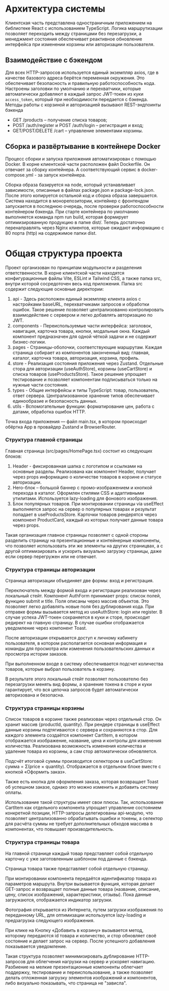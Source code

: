 # Архитектура системы
Клиентская часть представлена одностраничным приложением на библиотеке React с использованием TypeScript.
Логика маршрутизации позволяет переходить между страницами без перезагрузки, а менеджмент состояния обеспечивает реактивное обновление интерфейса при изменении корзины или авторизации пользователя.
## Взаимодействие с бэкендом  
Для всех HTTP-запросов используется единый экземпляр axios, где в качестве базового адреса берётся переменная окружения. Это обеспечивает безопасность и правильную работоспособность кода.
Настроены заголовки по умолчанию и перехватчики, которые автоматически добавляют в каждый запрос JWT-токен из куки `access_token`, который при необходимости передается с бэкенда.
Методы работы с корзиной и авторизацией вызывают REST-эндпоинты бэкенда

- GET /products – получение списка товаров;
- POST /auth/register и POST /auth/login – регистрация и вход;
- GET/POST/DELETE /cart – управление элементами корзины.

## Сборка и развёртывание в контейнере Docker  
Процесс сборки и запуска приложения автоматизирован с помощью Docker. В корне клиентской части расположен файл Dockerfile. Он отвечает за сборку контейнера. А соответствующий сервис в docker-compose.yml - за запуск контейнера. 

Сборка образа базируется на node, который устанавливает зависимости, описанные в файлах package.json и package-lock.json. После этого копируется остальной код и сборка образа завершается.
Система находится в монорепозитории, контейнер с фронтендом запускается в последнюю очередь, после проверки работоспособности контейнером бэкенда. При старте контейнера по умолчанию выполняется команда npm run build, которая формирует оптимизированную продукцию в папке dist/. Теперь достаточно перенаправлять через Nginx клиентов, которые ожидают информацию с 80 порта (http) на содержимое папки dist. 

# Общая структура проекта  
Проект организован по принципам модульности и разделения ответственности. В корне клиентской части находятся конфигурационные файлы Vite, ESLint и Tailwind CSS, а также папка src, внутри которой сосредоточен весь код приложения.
Папка src содержит следующие основные директории:
1)	api - Здесь расположен единый экземпляр клиента axios с настройками baseURL, перехватчиками запросов и обработки ошибок. Такое решение позволяет централизованно контролировать взаимодействие с сервером и легко добавлять авторизацию по JWT.
2)	components - Переиспользуемые части интерфейса: заголовок, навигация, карточка товара, кнопки, модальные окна. Каждый компонент предназначен для одной чёткой задачи и не содержит бизнес-логики.
3)	pages - Страницы-оболочки, соответствующие маршрутам. Каждая страница собирает из компонентов законченный вид: главная, каталог, карточка товара, авторизация, корзина, профиль.
4)	store - Реализация состояния приложения через Zustand. Отдельные стора для авторизации (useAuthStore), корзины (useCartStore) и списка товаров (useProductsStore). Такое решение упрощает тестирование и позволяет компонентам подписываться только на нужные части состояния.
5)	types - Общие интерфейсы и типы TypeScript: товар, пользователь, ответ сервера. Централизованное хранение типов обеспечивает единообразие и безопасность данных.
6)	utils - Вспомогательные функции: форматирование цен, работа с датами, обработка ошибок HTTP.
 

Точка входа приложения — файл main.tsx, в котором происходит обёртка App в провайдер Zustand и BrowserRouter.
### Структура главной страницы  
Главная страница (src/pages/HomePage.tsx) состоит из следующих блоков:
1)	Header - фиксированная шапка с логотипом и ссылками на основные разделы. Реализована как компонент Header, получает через props информацию о количестве товаров в корзине и статусе авторизации.
2)	Hero-блок – большой баннер с промо-изображением и кнопкой перехода в каталог. Оформлен стилями CSS и адаптивными утилитами. Используется lazy-loading для фонового изображения.
3)	Блок популярных товаров. При монтировании страницы via useEffect выполняется запрос на сервер о популярных товарах и результат попадает в useProductsStore. Карточки товаров рендерятся через компонент ProductCard, каждый из которых получает данные товара через props.
 

Такая организация главное страницы позволяет с одной стороны разделить страницу на презентационные и контейнерные компоненты, что позволяет использовать эти же элементы на других страницвах, а с другой оптимизировать и ускорить визуально загрузку страницы, даже если сервер перегружен или не отвечает.
### Структура страницы авторизации  
Страница авторизации объединяет две формы: вход и регистрация. 

Переключатель между формой входа и регистрации реализован через локальный стейт. Компонент AuthForm принимает props: список полей, функцию submit и title. Поля описаны через массив объектов. Это позволяет легко добавлять новые поля без дублирования кода. При отправке формы вызывается метод из useAuthStore: login или register. В случае успеха JWT-токен сохраняется в куки и сторе, происходит редирект на главную страницу. В случае ошибки отображается уведомление через компонент Toast.

После авторизации открывается доступ к личному кабинету пользователя, в котором располагается основная информация и команды для просмотра или изменения пользовательских данных и просмотра истории заказов.

При выполненном входе в систему обеспечивается подсчет количества товаров, которые выбрал пользователь в корзину.
 
В результате этого локальный стейт позволяет пользователю без перезагрузки менять вид формы, а хранение токена в сторе и куки гарантирует, что вся цепочка запросов будет автоматически авторизована и безопасна.

### Структура страницы корзины  
Список товаров в корзине также реализован через отдельный стор. Он хранит массив {productId, quantity}. При рендере страницы в useEffect данные корзины подтягиваются с сервера и сохраняются в стор. Для каждого элемента создаётся компонент CartItem, в котором отображается изображение, название, цена и контролы для изменения количества. Реализована возможность изменения количества и удаление товара из корзины, а сам стор автоматически обновляется.

Подсчёт итоговой суммы производится селектором в useCartStore: сумма = Σ(price × quantity). Отображается в отдельном блоке вместе с кнопкой «Оформить заказ».

Также есть кнопка для оформления заказа, которая возвращает Toast об успешном заказе, однако это можно изменить и добавить систему оплаты.

Использование такой структуры имеет свои плюсы. Так, использование CartItem как отдельного компонента упрощает управление состоянием конкретной позиции, HTTP-запросы делегированы api-модулю, что позволяет централизованно обрабатывать ошибки и токены, а селектор для расчёта суммы не требует дополнительных обходов массива в компонентах, что повышает производительность.

### Структура страницы товара
На главной странице каждый товар представляет собой отдельную карточку с уже заготовленным шаблоном под данные с бэкенда.

Страница товара также представляет собой отдельную страницу.

При монтировании компонента передаётся идентификатор товара из параметров маршрута. Внутри вызывается функция, которая делает GET-запрос и возвращает полные данные товара (название, описание, цену, список изображений, характеристики, отзывы). Пока данные загружаются, отображается индикатор загрузки.

Фотография открывается из Интернета, путем загрузки изображения по переданному URL, для оптимизации используется lazy-loading и предзагрузка следующего изображения.

При клике на Кнопку «Добавить в корзину» вызывается метод, которому передаются id товара и количество, и стор обновляет своё состояние и делает запрос на сервер. После успешного добавления показывается уведомление.
 
Такая структура позволяет минимизировать дублирование HTTP-запросов для облегчения нагрузки на сервер и ускоряет навигацию. Разбиение на мелкие презентационные компоненты облегчает поддержку, тестирование и переиспользование, а также позволяет делать отложенная загрузку элементов изображений и компонентов, либо визуально показывать, что страница не "зависла".
